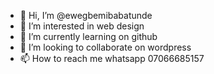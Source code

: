 - 👋 Hi, I’m @ewegbemibabatunde
- 👀 I’m interested in web design
- 🌱 I’m currently learning on github
- 💞️ I’m looking to collaborate on wordpress
- 📫 How to reach me whatsapp 07066685157

<!---
ewegbemibabatunde/ewegbemibabatunde is a ✨ special ✨ repository because its `README.md` (this file) appears on your GitHub profile.
You can click the Preview link to take a look at your changes.
--->
